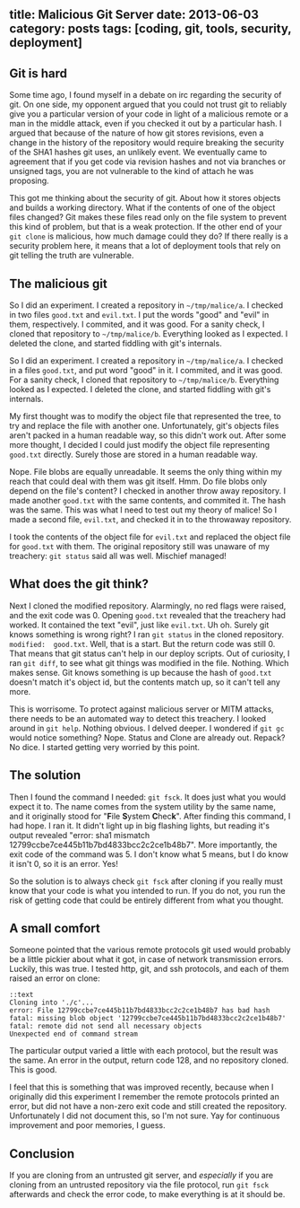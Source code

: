 title: Malicious Git Server
date: 2013-06-03
category: posts
tags: [coding, git, tools, security, deployment]
---

Git is hard
-----------
Some time ago, I found myself in a debate on irc regarding the security of git.
On one side, my opponent argued that you could not trust git to reliably give you a particular version of your code in light of a malicious remote or a man in the middle attack, even if you checked it out by a particular hash. I argued that because of the nature of how git stores revisions, even a change in the history of the repository would require breaking the security of the SHA1 hashes git uses, an unlikely event. We eventually came to agreement that if you get code via revision hashes and not via branches or unsigned tags, you are not vulnerable to the kind of attach he was proposing.

This got me thinking about the security of git. About how it stores objects and builds a working directory. What if the contents of one of the object files changed? Git makes these files read only on the file system to prevent this kind of problem, but that is a weak protection. If the other end of your `git clone` is malicious, how much damage could they do? If there really is a security problem here, it means that a lot of deployment tools that rely on git telling the truth are vulnerable.

The malicious git
-----------------
So I did an experiment. I created a repository in `~/tmp/malice/a`. I checked in two files `good.txt` and `evil.txt`. I put the words "good" and "evil" in them, respectively. I commited, and it was good. For a sanity check, I cloned that repository to `~/tmp/malice/b`. Everything looked as I expected. I deleted the clone, and started fiddling with git's internals.

So I did an experiment. I created a repository in `~/tmp/malice/a`. I checked in a files `good.txt`, and put word "good" in it. I commited, and it was good. For a sanity check, I cloned that repository to `~/tmp/malice/b`. Everything looked as I expected. I deleted the clone, and started fiddling with git's internals.

My first thought was to modify the object file that represented the tree, to try and replace the file with another one. Unfortunately, git's objects files aren't packed in a human readable way, so this didn't work out. After some more thought, I decided I could just modify the object file representing `good.txt` directly. Surely those are stored in a human readable way.

Nope. File blobs are equally unreadable. It seems the only thing within my reach that could deal with them was git itself. Hmm. Do file blobs only depend on the file's content? I checked in another throw away repository. I made another `good.txt` with the same contents, and commited it. The hash was the same. This was what I need to test out my theory of malice! So I made a second file, `evil.txt`, and checked it in to the throwaway repository.

I took the contents of the object file for `evil.txt` and replaced the object file for `good.txt` with them. The original repository still was unaware of my treachery: `git status` said all was well. Mischief managed!

What does the git think?
------------------------
Next I cloned the modified repository. Alarmingly, no red flags were raised, and the exit code was 0. Opening `good.txt` revealed that the treachery had worked. It contained the text "evil", just like `evil.txt`. Uh oh. Surely git knows something is wrong right? I ran `git status` in the cloned repository. `modified:  good.txt`. Well, that is a start. But the return code was still 0. That means that git status can't help in our deploy scripts. Out of curiosity, I ran `git diff`, to see what git things was modified in the file. Nothing. Which makes sense. Git knows something is up because the hash of `good.txt` doesn't match it's object id, but the contents match up, so it can't tell any more.

This is worrisome. To protect against malicious server or MITM attacks, there needs to be an automated way to detect this treachery. I looked around in `git help`. Nothing obvious. I delved deeper. I wondered if `git gc` would notice something? Nope. Status and Clone are already out. Repack? No dice. I started getting very worried by this point.

The solution
------------
Then I found the command I needed: `git fsck`. It does just what you would expect it to. The name comes from the system utility by the same name, and it originally stood for "**F**ile **S**ystem **C**hec**k**". After finding this command, I had hope. I ran it. It didn't light up in big flashing lights, but reading it's output revealed "error: sha1 mismatch 12799ccbe7ce445b11b7bd4833bcc2c2ce1b48b7". More importantly, the exit code of the command was 5. I don't know what 5 means, but I do know it isn't 0, so it is an error. Yes!

So the solution is to always check `git fsck` after cloning if you really must know that your code is what you intended to run. If you do not, you run the risk of getting code that could be entirely different from what you thought.

A small comfort
---------------
Someone pointed that the various remote protocols git used would probably be a little pickier about what it got, in case of network transmission errors. Luckily, this was true. I tested http, git, and ssh protocols, and each of them raised an error on clone:

    ::text
    Cloning into './c'...
    error: File 12799ccbe7ce445b11b7bd4833bcc2c2ce1b48b7 has bad hash
    fatal: missing blob object '12799ccbe7ce445b11b7bd4833bcc2c2ce1b48b7'
    fatal: remote did not send all necessary objects
    Unexpected end of command stream

The particular output varied a little with each protocol, but the result was the same. An error in the output, return code 128, and no repository cloned. This is good.

I feel that this is something that was improved recently, because when I originally did this experiment I remember the remote protocols printed an error, but did not have a non-zero exit code and still created the repository. Unfortunately I did not document this, so I'm not sure. Yay for continuous improvement and poor memories, I guess.

Conclusion
----------
If you are cloning from an untrusted git server, and *especially* if you are cloning from an untrusted repository via the file protocol, run `git fsck` afterwards and check the error code, to make everything is at it should be.